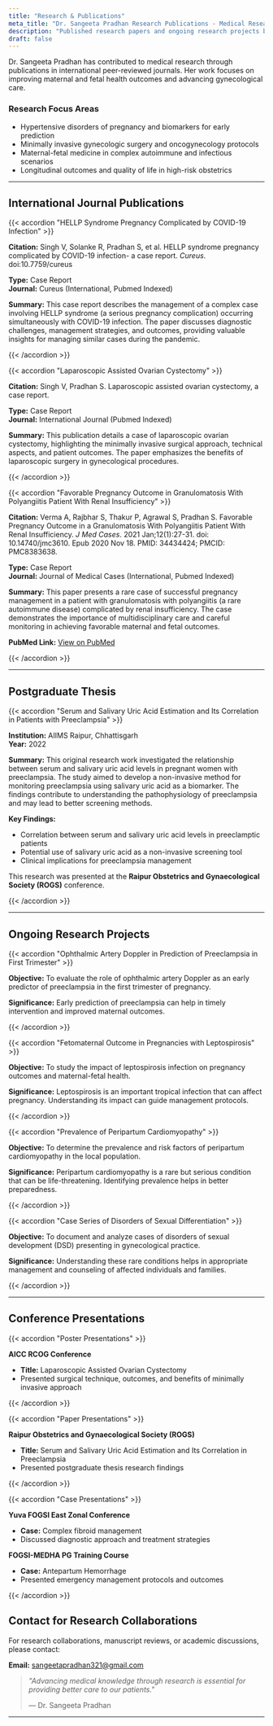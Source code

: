 ```yaml
---
title: "Research & Publications"
meta_title: "Dr. Sangeeta Pradhan Research Publications - Medical Research"
description: "Published research papers and ongoing research projects by Dr. Sangeeta Pradhan in international medical journals."
draft: false
---
```


Dr. Sangeeta Pradhan has contributed to medical research through publications in international peer-reviewed journals. Her work focuses on improving maternal and fetal health outcomes and advancing gynecological care.

### Research Focus Areas

- Hypertensive disorders of pregnancy and biomarkers for early prediction
- Minimally invasive gynecologic surgery and oncogynecology protocols
- Maternal-fetal medicine in complex autoimmune and infectious scenarios
- Longitudinal outcomes and quality of life in high-risk obstetrics

---

## International Journal Publications

{{< accordion "HELLP Syndrome Pregnancy Complicated by COVID-19 Infection" >}}

**Citation:** Singh V, Solanke R, Pradhan S, et al. HELLP syndrome pregnancy complicated by COVID-19 infection- a case report. _Cureus_. doi:10.7759/cureus

**Type:** Case Report  
**Journal:** Cureus (International, Pubmed Indexed)

**Summary:** This case report describes the management of a complex case involving HELLP syndrome (a serious pregnancy complication) occurring simultaneously with COVID-19 infection. The paper discusses diagnostic challenges, management strategies, and outcomes, providing valuable insights for managing similar cases during the pandemic.

{{< /accordion >}}

{{< accordion "Laparoscopic Assisted Ovarian Cystectomy" >}}

**Citation:** Singh V, Pradhan S. Laparoscopic assisted ovarian cystectomy, a case report.

**Type:** Case Report  
**Journal:** International Journal (Pubmed Indexed)

**Summary:** This publication details a case of laparoscopic ovarian cystectomy, highlighting the minimally invasive surgical approach, technical aspects, and patient outcomes. The paper emphasizes the benefits of laparoscopic surgery in gynecological procedures.

{{< /accordion >}}

{{< accordion "Favorable Pregnancy Outcome in Granulomatosis With Polyangiitis Patient With Renal Insufficiency" >}}

**Citation:** Verma A, Rajbhar S, Thakur P, Agrawal S, Pradhan S. Favorable Pregnancy Outcome in a Granulomatosis With Polyangiitis Patient With Renal Insufficiency. _J Med Cases_. 2021 Jan;12(1):27-31. doi: 10.14740/jmc3610. Epub 2020 Nov 18. PMID: 34434424; PMCID: PMC8383638.

**Type:** Case Report  
**Journal:** Journal of Medical Cases (International, Pubmed Indexed)

**Summary:** This paper presents a rare case of successful pregnancy management in a patient with granulomatosis with polyangiitis (a rare autoimmune disease) complicated by renal insufficiency. The case demonstrates the importance of multidisciplinary care and careful monitoring in achieving favorable maternal and fetal outcomes.

**PubMed Link:** [View on PubMed](https://pubmed.ncbi.nlm.nih.gov/34434424/)

{{< /accordion >}}

---

## Postgraduate Thesis

{{< accordion "Serum and Salivary Uric Acid Estimation and Its Correlation in Patients with Preeclampsia" >}}

**Institution:** AIIMS Raipur, Chhattisgarh  
**Year:** 2022

**Summary:** This original research work investigated the relationship between serum and salivary uric acid levels in pregnant women with preeclampsia. The study aimed to develop a non-invasive method for monitoring preeclampsia using salivary uric acid as a biomarker. The findings contribute to understanding the pathophysiology of preeclampsia and may lead to better screening methods.

**Key Findings:**

- Correlation between serum and salivary uric acid levels in preeclamptic patients
- Potential use of salivary uric acid as a non-invasive screening tool
- Clinical implications for preeclampsia management

This research was presented at the **Raipur Obstetrics and Gynaecological Society (ROGS)** conference.

{{< /accordion >}}

---

## Ongoing Research Projects

{{< accordion "Ophthalmic Artery Doppler in Prediction of Preeclampsia in First Trimester" >}}

**Objective:** To evaluate the role of ophthalmic artery Doppler as an early predictor of preeclampsia in the first trimester of pregnancy.

**Significance:** Early prediction of preeclampsia can help in timely intervention and improved maternal outcomes.

{{< /accordion >}}

{{< accordion "Fetomaternal Outcome in Pregnancies with Leptospirosis" >}}

**Objective:** To study the impact of leptospirosis infection on pregnancy outcomes and maternal-fetal health.

**Significance:** Leptospirosis is an important tropical infection that can affect pregnancy. Understanding its impact can guide management protocols.

{{< /accordion >}}

{{< accordion "Prevalence of Peripartum Cardiomyopathy" >}}

**Objective:** To determine the prevalence and risk factors of peripartum cardiomyopathy in the local population.

**Significance:** Peripartum cardiomyopathy is a rare but serious condition that can be life-threatening. Identifying prevalence helps in better preparedness.

{{< /accordion >}}

{{< accordion "Case Series of Disorders of Sexual Differentiation" >}}

**Objective:** To document and analyze cases of disorders of sexual development (DSD) presenting in gynecological practice.

**Significance:** Understanding these rare conditions helps in appropriate management and counseling of affected individuals and families.

{{< /accordion >}}

---

## Conference Presentations

{{< accordion "Poster Presentations" >}}

**AICC RCOG Conference**

- **Title:** Laparoscopic Assisted Ovarian Cystectomy
- Presented surgical technique, outcomes, and benefits of minimally invasive approach

{{< /accordion >}}

{{< accordion "Paper Presentations" >}}

**Raipur Obstetrics and Gynaecological Society (ROGS)**

- **Title:** Serum and Salivary Uric Acid Estimation and Its Correlation in Preeclampsia
- Presented postgraduate thesis research findings

{{< /accordion >}}

{{< accordion "Case Presentations" >}}

**Yuva FOGSI East Zonal Conference**

- **Case:** Complex fibroid management
- Discussed diagnostic approach and treatment strategies

**FOGSI-MEDHA PG Training Course**

- **Case:** Antepartum Hemorrhage
- Presented emergency management protocols and outcomes

{{< /accordion >}}

## Contact for Research Collaborations

For research collaborations, manuscript reviews, or academic discussions, please contact:

**Email:** sangeetapradhan321@gmail.com

> _"Advancing medical knowledge through research is essential for providing better care to our patients."_
>
> — Dr. Sangeeta Pradhan

---
